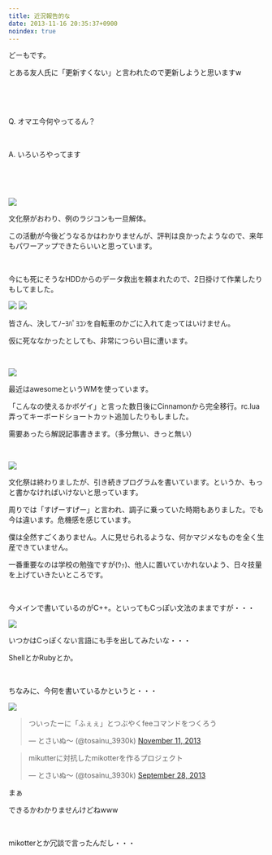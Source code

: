 ```yaml
---
title: 近況報告的な
date: 2013-11-16 20:35:37+0900
noindex: true
---
```

どーもです。

とある友人氏に「更新すくない」と言われたので更新しようと思いますw

&nbsp;

&nbsp;

Q. オマエ今何やってるん？

&nbsp;

A. いろいろやってます

&nbsp;

&nbsp;

<img src="https://lh6.googleusercontent.com/-NWzhDGTIYWk/Uoc_Ln6Y2kI/AAAAAAAACuM/9NRBiR9Jilw/s640/IMG_1286.JPG" />

文化祭がおわり、例のラジコンも一旦解体。

この活動が今後どうなるかはわかりませんが、評判は良かったようなので、来年もパワーアップできたらいいと思っています。

&nbsp;

今にも死にそうなHDDからのデータ救出を頼まれたので、2日掛けて作業したりもしてました。

<img src="https://lh5.googleusercontent.com/-V0D8sIs1QQg/Uoc_1MEtrrI/AAAAAAAACu0/33e6gJfkY9s/s640/IMG_1271.JPG" />

<img src="https://lh3.googleusercontent.com/-n6cJhhBuDBE/Uoc_yzngykI/AAAAAAAACus/MOrvH3QrLBs/s640/IMG_1279.JPG" />

皆さん、決してﾉｰﾖﾊﾟﾖｺﾝを自転車のかごに入れて走ってはいけません。

仮に死ななかったとしても、非常につらい目に遭います。

&nbsp;

<img src="https://lh5.googleusercontent.com/-PEbp7sLM4Vc/Uoc_WMrR5fI/AAAAAAAACug/sj9dZzuWYU0/s640/2013-11-16-183828_1920x1080_scrot.png" />

最近はawesomeというWMを使っています。

「こんなの使えるかボゲイ」と言った数日後にCinnamonから完全移行。rc.lua弄ってキーボードショートカット追加したりもしました。

需要あったら解説記事書きます。（多分無い、きっと無い）

&nbsp;

<img src="https://lh4.googleusercontent.com/-d3gJXykp32g/Uoc_JcQTCyI/AAAAAAAACuE/I5fkRqaZDHk/s640/IMG_1298.JPG" />

文化祭は終わりましたが、引き続きプログラムを書いています。というか、もっと書かなければいけないと思っています。

周りでは「すげーすげー」と言われ、調子に乗っていた時期もありました。でも今は違います。危機感を感じています。

僕は全然すごくありません。人に見せられるような、何かマジメなものを全く生産できていません。

一番重要なのは学校の勉強ですが(ｳｯ)、他人に置いていかれないよう、日々技量を上げていきたいところです。

&nbsp;

今メインで書いているのがC++。といってもCっぽい文法のままですが・・・

<img src="https://lh6.googleusercontent.com/-T7prZsCiFXI/Uoc_QKN2qjI/AAAAAAAACuU/lhF8sJBE00w/s640/IMG_1285.JPG" />

いつかはCっぽくない言語にも手を出してみたいな・・・

ShellとかRubyとか。

&nbsp;

ちなみに、今何を書いているかというと・・・

<img src="https://lh3.googleusercontent.com/-YNIqSlwFrHI/Uoc_XTrCs-I/AAAAAAAACuk/Xs55Ns2tW2Q/s640/2013-11-13-183842_1920x1080_scrot.png" />

<blockquote class="twitter-tweet tw-align-center"><p>ついったーに「ふぇぇ」とつぶやくfeeコマンドをつくろう</p>&mdash; とさいぬ〜 (@tosainu_3930k) <a href="https://twitter.com/tosainu_3930k/statuses/399835967399288832">November 11, 2013</a></blockquote>
<script async src="//platform.twitter.com/widgets.js" charset="utf-8"></script>

<blockquote class="twitter-tweet tw-align-center"><p>mikutterに対抗したmikotterを作るプロジェクト</p>&mdash; とさいぬ〜 (@tosainu_3930k) <a href="https://twitter.com/tosainu_3930k/statuses/383968505415995393">September 28, 2013</a></blockquote>
<script async src="//platform.twitter.com/widgets.js" charset="utf-8"></script>

まぁ

<span class="fontsize7">できるかわかりませんけどねwww</span>

&nbsp;

<span class="fontsize1">mikotterとか冗談で言ったんだし・・・</span>
